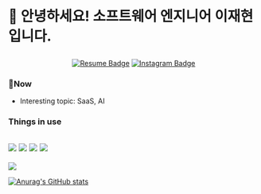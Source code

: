 <h1>
  
  👐 안녕하세요! 소프트웨어 엔지니어 이재현입니다.
  
</h1>

<div align="center">

[![Resume Badge](http://img.shields.io/badge/-Resume-black?style=flat-square&logo=Notion&link=https://www.notion.so/devjhl/3836be66a99a4768a6bdfd44935787c5)](https://www.notion.so/devjhl/3836be66a99a4768a6bdfd44935787c5) [![Instagram Badge](https://img.shields.io/badge/-Instagram-dd2a7b?style=flat-square&logo=instagram&logoColor=white&link=https://www.instagram.com/ljhyeon_/)](https://www.instagram.com/ljhyeon_/)
<!--   [![Tech Blog Badge](http://img.shields.io/badge/-Tech%20blog-black?style=flat-square&logo=github&link=https://devz.co.kr/)](https://devz.co.kr/) -->
<!--   [![Linkedin Badge](https://img.shields.io/badge/-LinkedIn-blue?style=flat-square&logo=Linkedin&logoColor=white&link=https://www.linkedin.com/in/jaehyeon-lee-b00314208/)](https://www.linkedin.com/in/jaehyeon-lee-b00314208/) -->
<!--   [![Facebook Badge](https://img.shields.io/badge/facebook-1877f2?style=flat-square&logo=facebook&logoColor=white&link=https://www.facebook.com/wogusdl1236)](https://www.facebook.com/wogusdl1236) -->
  

</div>

### 🎫Now

  * Interesting topic: SaaS, AI

### Things in use

  <img src="https://img.shields.io/badge/Springboot-#6DB33F?style=for-the-badge&logo=springboot&logoColor=white"/> <img src="https://img.shields.io/badge/Vue.js-35495E?style=for-the-badge&logo=vue.js&logoColor=4FC08D"/> <img src="https://img.shields.io/badge/Bootstrap-563D7C?style=for-the-badge&logo=bootstrap&logoColor=white"/> <img src="https://img.shields.io/badge/Django-092E20?style=for-the-badge&logo=django&logoColor=white"/>
  ---
  <img src="https://img.shields.io/badge/Amazon_AWS-232F3E?style=for-the-badge&logo=amazon-aws&logoColor=white"/>
 
  [![Anurag's GitHub stats](https://github-readme-stats.vercel.app/api?username=codingator&count_private=true&show_icons=true&theme=transparent)](https://github.com/codingator/github-readme-stats)
